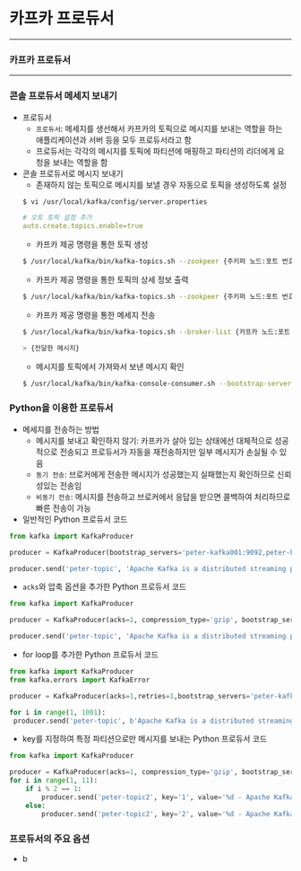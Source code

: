 
# 카프카 프로듀서

<hr>


### 카프카 프로듀서

<hr>


### 콘솔 프로듀서 메세지 보내기
* 프로듀서
  * `프로듀서`: 메세지를 생선해서 카프카의 토픽으로 메시지를 보내는 역할을 하는 애플리케이션과 서버 등을 모두 프로듀서라고 함
  * 프로듀서는 각각의 메시지를 토픽에 파티션에 매핑하고 파티션의 리더에게 요청을 보내는 역할을 함
* 콘솔 프로듀서로 메시지 보내기
  * 존재하지 않는 토픽으로 메시지를 보낼 경우 자동으로 토픽을 생성하도록 설정
  ```bash
  $ vi /usr/local/kafka/config/server.properties
  ```
  ```yml
  # 오토 토픽 설정 추가
  auto.create.topics.enable=true
  ```
  * 카프카 제공 명령을 통한 토픽 생성
  ```bash
  $ /usr/local/kafka/bin/kafka-topics.sh --zookpeer {주키퍼 노드:포트 번호 리스트} --topic {만들 토픽 이름} --partitions {파티션 개수} --replication-factor {리플리케이션 팩터 개수} --create 
  ```
  * 카프카 제공 명령을 통한 토픽의 상세 정보 출력
  ```bash
  $ /usr/local/kafka/bin/kafka-topics.sh --zookpeer {주키퍼 노드:포트 번호,...} --topic {토픽 이름} --describe 
  ```
  * 카프카 제공 명령을 통한 메세지 전송
  ```bash
  $ /usr/local/kafka/bin/kafka-topics.sh --broker-list {카프카 노드:포트 번호,...} --topic {토픽 이름}
  ```
  ```bash
  > {전달한 메시지}
  ```
  * 메시지를 토픽에서 가져와서 보낸 메시지 확인
  ```bash
  $ /usr/local/kafka/bin/kafka-console-consumer.sh --bootstrap-server {카프카 노드:포트 번호,...} --topic {토픽 이름} --from-beginning
  ```

### Python을 이용한 프로듀서
* 메세지를 전송하는 방법
  * 메시지를 보내고 확인하지 않기: 카프카가 살아 있는 상태에선 대체적으로 성공적으로 전송되고 프로듀서가 자동을 재전송하지만 일부 메시지가 손실될 수 있음
  * `동기 전송`: 브로커에게 전송한 메시지가 성공했는지 실패했는지 확인하므로 신뢰성있는 전송임
  * `비동기 전송`: 메시지를 전송하고 브로커에서 응답을 받으면 콜백하여 처리하므로 빠른 전송이 가능
* 일반적인 Python 프로듀서 코드
```py
from kafka import KafkaProducer

producer = KafkaProducer(bootstrap_servers='peter-kafka001:9092,peter-kafka002:9092,peter-kafka003:9092')

producer.send('peter-topic', 'Apache Kafka is a distributed streaming platform')
```
* `acks`와 압축 옵션을 추가한 Python 프로듀서 코드
```py
from kafka import KafkaProducer

producer = KafkaProducer(acks=1, compression_type='gzip', bootstrap_servers='peter-kafka001:9092,peter-kafka002:9092,peter-kafka003:9092')

producer.send('peter-topic', 'Apache Kafka is a distributed streaming platform')
```
* for loop를 추가한 Python 프로듀서 코드
```py
from kafka import KafkaProducer
from kafka.errors import KafkaError

producer = KafkaProducer(acks=1,retries=1,bootstrap_servers='peter-kafka001:9092,peter-kafka002:9092,peter-kafka003:9092')

for i in range(1, 1001):
 producer.send('peter-topic', b'Apache Kafka is a distributed streaming platform - %d' % i)
```
* key를 지정하여 특정 파티션으로만 메시지를 보내는 Python 프로듀서 코드
```py
from kafka import KafkaProducer

producer = KafkaProducer(acks=1, compression_type='gzip', bootstrap_servers='peter-kafka001:9092,peter-kafka002:9092,peter-kafka003:9092')
for i in range(1, 11):
	if i % 2 == 1:
		producer.send('peter-topic2', key='1', value='%d - Apache Kafka is a distributed streaming platform - key=1' % i)
 	else:
		producer.send('peter-topic2', key='2', value='%d - Apache Kafka is a distributed streaming platform - key=2' % i)
```
### 프로듀서의 주요 옵션
* b